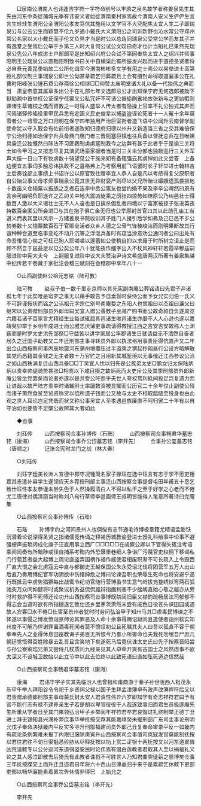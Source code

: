 <!-- { "loadSidebar": true } -->
　　□泉南公渭南人也讳逢吉字符一字符命别号以丰原之泉名故学者称姜泉先生其先由河东中条徙蒲城元季有讳安义者始徙渭南秦村家焉故今渭南人安义生俨俨生言言生珪珪生渭阳公金渭阳公孝友笃信其施用以文学官不大究配焦太宜人生二子即瑞泉公与公云公生而颖慧不伦九岁通小戴氏大义渭阳公之司训新野也沁水常公守邓州常公名家以大小戴氏而子伦又负异才当是时公以总角同瑞泉公受常公学而友其子并有逸羣之誉焉后公举于乡第三人时大复何公试公文叹曰奇才也计当魁礼巳果然先瑞泉公先公八年成进士户部郎至是出知绍兴府公会试不第同奉焦太宜人之绍兴并师事阳明王公瑞泉公以直黜阳明致书曰关中自横渠后有所振发兴起而进于道德圣贤者将必自吾元善昆季始故二公所化诲至今渭南彬彬多文学有用之士焉公以易举进士高第授礼部仪制主事瑞泉公即世公恸甚章疏乞归葬疏且上会有册封命得取道襄事公在礼曹时阳峰张公锺石费公存斋徐公相继□□仰赞太庙明堂诸大礼以备一代独伟之典而当　肃皇帝意其属草多出公手在礼部七年文选郎忌公才出知保宁府无何选郎被劾下狱劾疏中首举枉公证保宁任罢又公私冗奸不可诘公振偷刷蠧袪故张新与之更始睱则课诸生萃诸校之儁而督教之一时得人盛举人传太者有隐操上官率不礼公独式其庐而问焉诸驿传徭役里甲民兵悉有定画义民史俊辈以捕盗盗诬论死者十一人冤十余年莫雪者公一讯雪之万口归明在保宁四年独用严治巨室衔者造飞语中公闻升云南督学副使命犹以守入觐会有佐前衔者遂改知归德府归德以州升又新造当三省之交其难倍保宁公治归德如治保宁升兵备鴈门鴈门者三晋阨塞巨镇也往兵备以督抚总兵在日唯餙具需迁公独慨然曰阵法不习匪我制虏虏寔制我今之边弊有甚于此者乎于是谕三关将士如令甲习之又按志尽复其演武场豪家据者当是时三关未分部也独数巡行三关外军声大振一日山下有牧虏数十骑望见公干旄来知有备辄强云其虏惮如此又尝答　上备边便宜五事词多触忌讳执政不之喜格弗上乃考察用前飞语罢时长子轩举进士翰林吉士后奏铨部主事绩上书诏许公以原官致仕赠李宜人恭人自是凡以考绩得复父原职者自公始公事父母孝师事瑞泉公竟其世无异财裒产则尽以父兄所贻让孀嫂遗孤尝损地十数亩义仓输粟以振族之乏者石迭李中丞公窻友也尝约婚不果及李卒公喟然曰夙有言余可幽明负耶遂许之乙卯关中地大震凶徒乘之鸱张四掠势如燎原公乃纠邑壮士得数百人激以大义诸壮士无不人人奋也是日擒杀倡乱者四境以宁富家被掠子张进英夜持数百金匿公所会进□与其在抱子俱亡金无归也公举原封首官曰其以此助孔庙工当道义而表其里以风示一方建姜泉书院收训其子姓门人接引后学如弗及己巳邑不岁公焚券数十又输粟数百石于官赈全活者众乡人德之公骨气锋棱峻洁而刚明果断故其行谊种种合道至临事变屹不动升沉等之浮沤兵备时有窥当涂意劝公通问者公曰出处有命吾惟信心俟之可枉巳狥人耶嗟嗟以邃蓄如公使稍自抑以求庸于时所树立讵止是而顾不然吾于兹益足以见公矣公年八十犹能夜作细字出入不杖风神轩轩若霞举穆庙嗣服进阶中宪大夫今　上嗣服复进阶中议大夫赞治尹诗文希盛唐两汉所著有姜泉集越中纪传若干卷藏于家批注会稽三赋刻在会稽郡中享年八十一 

　　○山西副使赵公祖元志铭（陆可教） 

　　陆可教 
　　赵叔子伯一数千里走京师以其先宪副南庵公葬铭请曰先君子弃诸孤七年于此矣唯是窀穸之事无以藉手敢告予自垂髫时获侍公而予女兄实归伯一氏义不可辞谨按状而铭之公讳祖元字宗仁别号南庵婺之东阳人也曾祖曰以杰祖曰濂父曰继宋以公贵赠刑部员外郎母曰吴宜人赠公善教子至减产购书而公故奇颕自负遂周览六籍若诸子百家言尤精经生业每试辄屈其邑诸生唯邑诸生亦靡不人人心逊也遂以嘉靖癸卯举于乡明年成进士而公雅志厌薄吏事疏请得教授江西之吉安吉安故称人士渊薮而是时罗太史洪先邹祭□守益皆以讲学家居公率郡诸生日就请益无不洒然自奋者居久之迁国子助教又二年迁刑部主事寻转员外郎以执法格用事贵臣得伉直声又二年出佥山西按察司事丙辰地震河东蒲州境覆压过半盗乘之猬起抄刼昼行公设方略解散其党而悉籍其金钱之无主者数十万官贮之且用新其城堑境以无事俄迁江西参议公治之如山西秩满复迁山西兵备□□丁吴宜人忧以归先是公族弟太史□鹏女归太保陆炳炳以贵幸帅缇骑势甚张□相嵩以下咸目摄之故炳死而太史斥公及其季刑部员外郎新庵公皆坐党罢矣而论者亦遂以是并訾公吁悲乎夫世人夸权骛利抵间投足岂复遗力而让进哉以故严陆方贵幸时诸蝇附士率躐数资被显擢而公历官二十余年仅止副使公殁而诸子萧然食贫至贸资称贷以偿所遗子钱而公又故与太史不相取龃龉至殁身也由此观之世人耳论岂足凭哉而状又称公事吴宜人至孝遇邑族廉直不阿归罢二十年有以自守泊如也要皆不足槩公故辨其大者如此 

　　◆佥事 

　　刘珏传 
　　山西按察司佥事孙博传（石珤） 
　　山西按察司佥事畅君华墓志铭（康海） 
　　山西按察司佥事乔公岱墓志铭（李开先） 
　　佥事孙公玺墓志铭（唐顺之） 
　　记张佥宪时龙门之战（林大春） 

　　○刘珏传 

　　刘珏字廷美长洲人宣德中郡守况锺简名家子掾珏在选中珏言有志于学不愿吏锺嘉其志遣补县学生遂领应天乡荐授刑部主事迁山西按察佥事提督屯田年甫五十恳乞致仕珏性孝友恭谨未尝失色于人然操履清白人不得以私干之至于好学之心老而不倦尤工唐律对偶清丽当时称刘八句行草师李邕画师王叔明皆能得人笔意所著诗曰完庵集 

　　○山西按察司佥事孙博传（石珤） 

　　石珤 
　　孙博字约之河间景州人也倜傥有志节通毛诗博极羣籍尤精语孟酣饫沉潜着论说深得圣贤之指诸儒竞传诵之释褐历城教谕登进士授礼科给事中论事不避强梗声振琐闼成化庚子汪直用事立西厂□□□□□在觇察公卿以下官得失辄注考语乘间闻奏有所黜陟或径自捕系考鞫内外恐慑里巷细人争诣厂污蔑官吏权柄下移谒私门行苞苴者益大起博上疏论直盗弄国柄作福作威使君相废职渐不可长疏入上令毁西厂直大恨之会北虏寇云中直与都御史王越保国公朱永受诏北伐将团营军五万人出山后直乃奏用博纪官军功阴欲中伤缙绅危之博曰论谏吾职也荣辱生死命也将安避乎遂行既抵云中虏势猖獗每出战辄令纪功官随行营博虽书生意气峭拔兠鍪绣袄弯两石弧驰突万众间如徤将时或聚议机务益侃侃雄辩指画利害不少挫衂直始心敬之越亦从旁时时救护得不死师还论功升山西按察司佥事博既禁闼旧臣又襟韵疏畅居法司郁郁不得志会当道时欲有所指擿遂乞致仕还乡里茅茨萧然未尝有戚色日役苍头课田园或遇故人宾客□氷不倦□仕宦至景州者犹时时劳问弘治甲子知州马其□虐毒民博谏之不怿遂以事侵之博发愤诣京师论其罪恶及人命十余事得赐诏狱问且遣使者诣州核实知州度不可解乃佯谢罪置酒毒死闻者莫不愤叹初公且死嘱其夫人曰吾以孤直不容于朝幸奉先人之业得休息田亩教诲子弟百无所恨今乃羣小所害命也夫我死勿埋吾尸庶几朝廷觉悟得百姓除暴去乱吾且含笑地下矣遂死马后竟伏诛太史氏曰先子按察晋阳尝与孙公寮寀珤兄弟又尝侍几杖质问九经亲见其人卓荦开爽有古国士之风然虑事不欲太深又不设城卫故始以此立节中以此去位终以此致死语曰直如弦死道边信然哉 

　　○山西按察司佥事畅君华墓志铭（康海） 

　　康海 
　　君讳华字子实其先临汾人也曾祖和甫商游于秦子孙世陇西人祖茂永乐甲午举人拜阳谷令令祀于乡贤祠父禄以国子生拜孟津簿卓有政声改簿祥符后又以君责赠承德郎刑部主事母蒙氏封太安人君资性伟异六岁即知学有奇志祥符君曰予有官不能行志有禄不逮养亲生子若是胡以卑官役役于人哉遂致事归而君生员极邃庵先生所重从学者日至其门果领弘治甲子乡举阅年祥符君卒君哀毁过礼终制举正德丁丑进士拜无锡知县兴滞补弊庶事毕举抚按交荐其能嘉靖癸未擢刑部广东司主事论刑明允戊子奉命决狱畿内平反实多寻升刑部福建司员外郎己丑复奉命审录平反一如畿内有疏论条例繁难未报丁内艰归服除庚寅升山西按察司佥事值岢岚寇发官莫能制抚按以君往君往不旬日渠魁悉殄胁从尽释抚按以功上赏二疋银十两抚按又以河东道累值凶荒请敕专以公分巡河东道弭盗安民时论伟焉有倡白莲教者君取其人至以祸福礼义论之其人感泣即散去后猗氏有此教者诛戮不可胜言人乃知君曲突徙薪之恩博矣佥事三年抚按牒交上而升迁且迩君曰年将六十西山日薄盍归乎来于是累疏乞休敕下吏部吏部以畅华廉能素着累次告休情非得巳　上始允之 

　　○山西按察司佥事乔公岱墓志铭（李开先） 

　　李开先 

